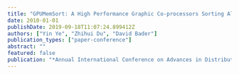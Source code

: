 ```yaml
---
title: "GPUMemSort: A High Performance Graphic Co-processors Sorting Algorithm for Large Scale In-Memory Data"
date: 2010-01-01
publishDate: 2019-09-18T11:07:24.899412Z
authors: ["Yin Ye", "Zhihui Du", "David Bader"]
publication_types: ["paper-conference"]
abstract: ""
featured: false
publication: "*Annual International Conference on Advances in Distributed and Parallel Computing (ADPC 2010), Singapore, November 1-2, 2010*"
---
```



